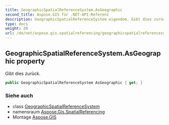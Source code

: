 ```yaml
---
title: GeographicSpatialReferenceSystem.AsGeographic
second_title: Aspose.GIS für .NET-API-Referenz
description: GeographicSpatialReferenceSystem eigendom. Gibt dies zurück.
type: docs
weight: 20
url: /de/net/aspose.gis.spatialreferencing/geographicspatialreferencesystem/asgeographic/
---
```

## GeographicSpatialReferenceSystem.AsGeographic property

Gibt dies zurück.

```csharp
public GeographicSpatialReferenceSystem AsGeographic { get; }
```

### Siehe auch

* class [GeographicSpatialReferenceSystem](../)
* namensraum [Aspose.Gis.SpatialReferencing](../../geographicspatialreferencesystem/)
* Montage [Aspose.GIS](../../../)


